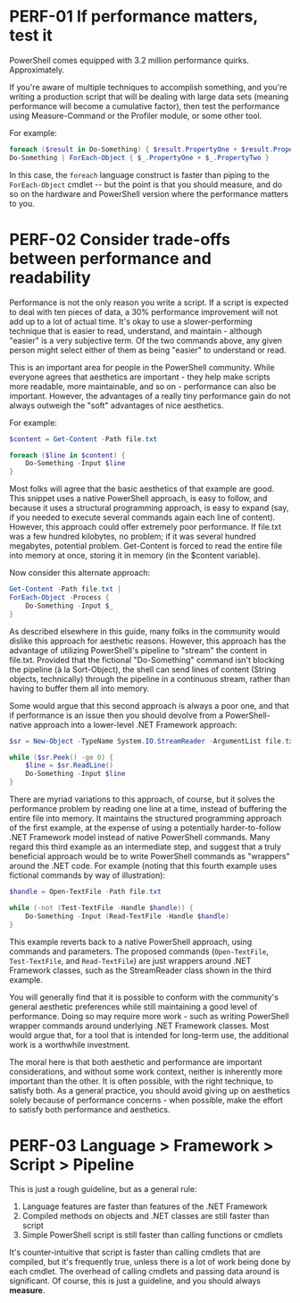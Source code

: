 # PERF-01 If performance matters, test it

PowerShell comes equipped with 3.2 million performance quirks. Approximately.

If you're aware of multiple techniques to accomplish something, and you're writing a production script that will be dealing with large data sets (meaning performance will become a cumulative factor), then test the performance using Measure-Command or the Profiler module, or some other tool.

For example:

```PowerShell
foreach ($result in Do-Something) { $result.PropertyOne + $result.PropertyTwo }
Do-Something | ForEach-Object { $_.PropertyOne + $_.PropertyTwo }
```

In this case, the `foreach` language construct is faster than piping to the `ForEach-Object` cmdlet -- but the point is that you should measure, and do so on the hardware and PowerShell version where the performance matters to you.

# PERF-02 Consider trade-offs between performance and readability

Performance is not the only reason you write a script. If a script is expected to deal with ten pieces of data, a 30% performance improvement will not add up to a lot of actual time. It's okay to use a slower-performing technique that is easier to read, understand, and maintain - although "easier" is a very subjective term. Of the two commands above, any given person might select either of them as being "easier" to understand or read.

This is an important area for people in the PowerShell community. While everyone agrees that aesthetics are important - they help make scripts more readable, more maintainable, and so on - performance can also be important. However, the advantages of a really tiny performance gain do not always outweigh the "soft" advantages of nice aesthetics.

For example:

```PowerShell
$content = Get-Content -Path file.txt

foreach ($line in $content) {
    Do-Something -Input $line
}
```

Most folks will agree that the basic aesthetics of that example are good. This snippet uses a native PowerShell approach, is easy to follow, and because it uses a structural programming approach, is easy to expand (say, if you needed to execute several commands again each line of content). However, this approach could offer extremely poor performance. If file.txt was a few hundred kilobytes, no problem; if it was several hundred megabytes, potential problem. Get-Content is forced to read the entire file into memory at once, storing it in memory (in the $content variable).

Now consider this alternate approach:

```PowerShell
Get-Content -Path file.txt |
ForEach-Object -Process {
    Do-Something -Input $_
}
```

As described elsewhere in this guide, many folks in the community would dislike this approach for aesthetic reasons. However, this approach has the advantage of utilizing PowerShell's pipeline to "stream" the content in file.txt. Provided that the fictional "Do-Something" command isn't blocking the pipeline (à la Sort-Object), the shell can send lines of content (String objects, technically) through the pipeline in a continuous stream, rather than having to buffer them all into memory.

Some would argue that this second approach is always a poor one, and that if performance is an issue then you should devolve from a PowerShell-native approach into a lower-level .NET Framework approach:

```PowerShell
$sr = New-Object -TypeName System.IO.StreamReader -ArgumentList file.txt

while ($sr.Peek() -ge 0) {
    $line = $sr.ReadLine()
    Do-Something -Input $line
}
```

There are myriad variations to this approach, of course, but it solves the performance problem by reading one line at a time, instead of buffering the entire file into memory. It maintains the structured programming approach of the first example, at the expense of using a potentially harder-to-follow .NET Framework model instead of native PowerShell commands. Many regard this third example as an intermediate step, and suggest that a truly beneficial approach would be to write PowerShell commands as "wrappers" around the .NET code. For example (noting that this fourth example uses fictional commands by way of illustration):

```PowerShell
$handle = Open-TextFile -Path file.txt

while (-not (Test-TextFile -Handle $handle)) {
    Do-Something -Input (Read-TextFile -Handle $handle)
}
```

This example reverts back to a native PowerShell approach, using commands and parameters. The proposed commands (`Open-TextFile`, `Test-TextFile`, and `Read-TextFile`) are just wrappers around .NET Framework classes, such as the StreamReader class shown in the third example.

You will generally find that it is possible to conform with the community's general aesthetic preferences while still maintaining a good level of performance. Doing so may require more work - such as writing PowerShell wrapper commands around underlying .NET Framework classes. Most would argue that, for a tool that is intended for long-term use, the additional work is a worthwhile investment.

The moral here is that both aesthetic and performance are important considerations, and without some work context, neither is inherently more important than the other. It is often possible, with the right technique, to satisfy both. As a general practice, you should avoid giving up on aesthetics solely because of performance concerns - when possible, make the effort to satisfy both performance and aesthetics.

# PERF-03 Language > Framework > Script > Pipeline

This is just a rough guideline, but as a general rule:

1. Language features are faster than features of the .NET Framework
2. Compiled methods on objects and .NET classes are still faster than script
3. Simple PowerShell script is still faster than calling functions or cmdlets

It's counter-intuitive that script is faster than calling cmdlets that are compiled, but it's frequently true, unless there is a lot of work being done by each cmdlet. The overhead of calling cmdlets and passing data around is significant. Of course, this is just a guideline, and you should always **measure**.

